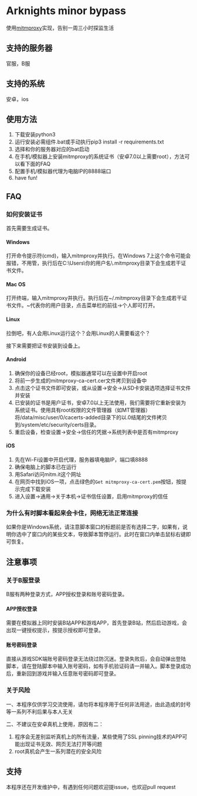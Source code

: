 # Arknights minor bypass
使用[mitmproxy](https://github.com/mitmproxy/mitmproxy)实现，告别一周三小时探监生活
## 支持的服务器
官服，B服
## 支持的系统
安卓，ios
## 使用方法
1. 下载安装python3
2. 运行安装必需组件.bat或手动执行pip3 install -r requirements.txt
3. 选择和你的服务器对应的bat启动
4. 在手机/模拟器上安装mitmproxy的系统证书（安卓7.0以上需要root），方法可以看下面的FAQ
5. 配置手机/模拟器代理为电脑IP的8888端口
6. have fun!
## FAQ
### 如何安装证书
首先需要生成证书。
#### Windows
打开命令提示符(cmd)，输入mitmproxy并执行。在Windows 7上这个命令可能会报错，不用管，执行后在C:\\Users\\你的用户名\\.mitmproxy目录下会生成若干证书文件。
#### Mac OS
打开终端，输入mitmproxy并执行。执行后在~/.mitmproxy目录下会生成若干证书文件。~代表你的用户目录，点击菜单栏的前往->个人即可打开。
#### Linux
拉倒吧，有人会用Linux运行这个？会用Linux的人需要看这个？

接下来需要把证书安装到设备上。
#### Android
1. 确保你的设备已经root，模拟器通常可以在设置中开启root
2. 将前一步生成的mitmproxy-ca-cert.cer文件拷贝到设备中
3. 点击这个证书文件即可安装，或从设置->安全->从SD卡安装选项选择证书文件并安装
4. 已安装的证书是用户证书，安卓7.0以上无法使用，我们需要将它重新安装为系统证书。使用具有root权限的文件管理器（如MT管理器）将/data/misc/user/0/cacerts-added目录下的以.0结尾的文件拷贝到/system/etc/security/certs目录。
5. 重启设备，检查设置->安全->信任的凭据->系统列表中是否有mitmproxy
#### iOS
1. 先在Wi-Fi设置中开启代理，服务器填电脑IP，端口填8888
2. 确保电脑上的脚本已在运行
3. 用Safari访问mitm.it这个网址
4. 在网页中找到iOS一项，点击绿色的`Get mitmproxy-ca-cert.pem`按钮，按提示完成下载安装
5. 进入设置->通用->关于本机->证书信任设置，启用mitmproxy的信任
### 为什么有时脚本看起来会卡住，网络无法正常连接
如果你是Windows系统，请注意脚本窗口的标题前是否有选择二字，如果有，说明你选中了窗口内的某些文本，导致脚本暂停运行。此时在窗口内单击鼠标右键即可恢复。
## 注意事项
### 关于B服登录
B服有两种登录方式，APP授权登录和账号密码登录。
#### APP授权登录
需要在模拟器上同时安装B站APP和游戏APP，首先登录B站，然后启动游戏，会出现一键授权提示，按提示授权即可登录。
#### 账号密码登录
直接从游戏SDK端账号密码登录无法绕过防沉迷。登录失败后，会自动弹出登陆脚本，请在登陆脚本中输入账号密码，如有手机验证码请一并输入。脚本登录成功后，重新回到游戏并输入任意账号密码即可登录。
### 关于风险
一、本程序仅供学习交流使用，请勿将本程序用于任何非法用途，由此造成的封号等一系列不利后果与本人无关

二、不建议在安卓真机上使用，原因有二：
1. 程序会无差别监听真机上的所有流量，某些使用了SSL pinning技术的APP可能出现证书无效、网页无法打开等问题
2. root真机会产生一系列潜在的安全风险

## 支持
本程序还在开发维护中，有遇到任何问题欢迎提issue，也欢迎pull request